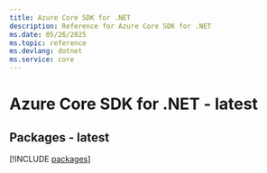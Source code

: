 ```yaml
---
title: Azure Core SDK for .NET
description: Reference for Azure Core SDK for .NET
ms.date: 05/26/2025
ms.topic: reference
ms.devlang: dotnet
ms.service: core
---
```

# Azure Core SDK for .NET - latest
## Packages - latest
[!INCLUDE [packages](core-index.md)]